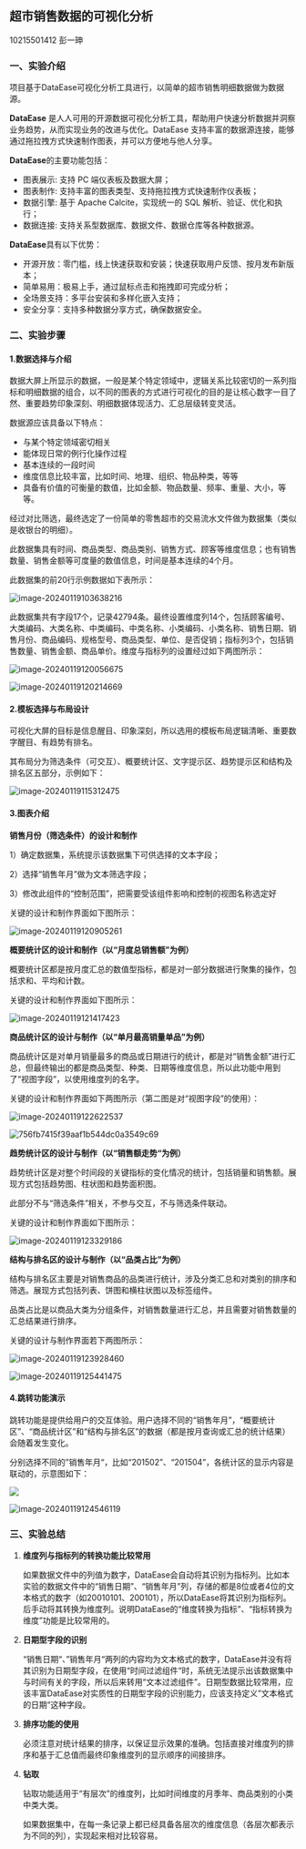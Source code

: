 ## **超市销售数据的可视化分析**

10215501412 彭一珅

### **一、实验介绍**

项目基于DataEase可视化分析工具进行，以简单的超市销售明细数据做为数据源。

**DataEase** 是人人可用的开源数据可视化分析工具，帮助用户快速分析数据并洞察业务趋势，从而实现业务的改进与优化。DataEase 支持丰富的数据源连接，能够通过拖拉拽方式快速制作图表，并可以方便地与他人分享。

**DataEase**的主要功能包括：

- 图表展示: 支持 PC 端仪表板及数据大屏；
- 图表制作: 支持丰富的图表类型、支持拖拉拽方式快速制作仪表板；
- 数据引擎: 基于 Apache Calcite，实现统一的 SQL 解析、验证、优化和执行；
- 数据连接: 支持关系型数据库、数据文件、数据仓库等各种数据源。

**DataEase**具有以下优势：

- 开源开放：零门槛，线上快速获取和安装；快速获取用户反馈、按月发布新版本；
- 简单易用：极易上手，通过鼠标点击和拖拽即可完成分析；
- 全场景支持：多平台安装和多样化嵌入支持；
- 安全分享：支持多种数据分享方式，确保数据安全。

### **二、实验步骤**

#### 1.**数据选择与介绍**

数据大屏上所显示的数据，一般是某个特定领域中，逻辑关系比较密切的一系列指标和明细数据的组合，以不同的图表的方式进行可视化的目的是让核心数字一目了然、重要趋势印象深刻、明细数据体现活力、汇总层级转变灵活。

数据源应该具备以下特点：

- 与某个特定领域密切相关
- 能体现日常的例行化操作过程
- 基本连续的一段时间
- 维度信息比较丰富，比如时间、地理、组织、物品种类，等等
- 具备有价值的可衡量的数值，比如金额、物品数量、频率、重量、大小，等等。

经过对比筛选，最终选定了一份简单的零售超市的交易流水文件做为数据集（类似是收银台的明细）。

此数据集具有时间、商品类型、商品类别、销售方式、顾客等维度信息；也有销售数量、销售金额等可度量的数值信息，时间是基本连续的4个月。

此数据集的前20行示例数据如下表所示：

![image-20240119103638216](assets1\image-20240119103638216.png)

此数据集共有字段17个，记录42794条。最终设置维度列14个，包括顾客编号、大类编码、大类名称、中类编码、中类名称、小类编码、小类名称、销售日期、销售月份、商品编码、规格型号、商品类型、单位、是否促销；指标列3个，包括销售数量、销售金额、商品单价。维度与指标列的设置经过如下两图所示：

![image-20240119120056675](assets1\image-20240119120056675.png)

![image-20240119120214669](assets1\image-20240119120214669.png)

#### 2.**模板选择与布局设计**

可视化大屏的目标是信息醒目、印象深刻，所以选用的模板布局逻辑清晰、重要数字醒目、有趋势有排名。

其布局分为筛选条件（可交互）、概要统计区、文字提示区、趋势提示区和结构及排名区五部分，示例如下：

![image-20240119115312475](assets1\image-20240119115312475.png)

#### 3.**图表介绍**

**销售月份（筛选条件）的设计和制作**

1）确定数据集，系统提示该数据集下可供选择的文本字段；

2）选择“销售年月”做为文本筛选字段；

3）修改此组件的“控制范围”，把需要受该组件影响和控制的视图名称选定好

关键的设计和制作界面如下图所示：

![image-20240119120905261](assets1\image-20240119120905261.png)

**概要统计区的设计和制作（以“月度总销售额”为例）**

概要统计区都是按月度汇总的数值型指标，都是对一部分数据进行聚集的操作，包括求和、平均和计数。

关键的设计和制作界面如下图所示：

![image-20240119121417423](assets1\image-20240119121417423.png)

**商品统计区的设计与制作（以“单月最高销量单品”为例）**

商品统计区是对单月销量最多的商品或日期进行的统计，都是对“销售金额”进行汇总，但最终输出的都是商品类型、种类、日期等维度信息，所以此功能中用到了“视图字段”，以使用维度列的名字。

关键的设计和制作界面如下两图所示（第二图是对“视图字段”的使用）：

![image-20240119122622537](assets1\image-20240119122622537.png)

![756fb7415f39aaf1b544dc0a3549c69](assets1/756fb7415f39aaf1b544dc0a3549c69.png)

**趋势统计区的设计与制作（以“销售额走势“为例）**

趋势统计区是对整个时间段的关键指标的变化情况的统计，包括销量和销售额。展现方式包括趋势图、柱状图和趋势面积图。

此部分不与“筛选条件”相关，不参与交互，不与筛选条件联动。

关键的设计和制作界面如下图所示：

![image-20240119123329186](assets1\image-20240119123329186.png)

**结构与排名区的设计与制作（以“品类占比”为例）**

结构与排名区主要是对销售商品的品类进行统计，涉及分类汇总和对类别的排序和筛选。展现方式包括列表、饼图和横柱状图以及标签组件。

品类占比是以商品大类为分组条件，对销售数量进行汇总，并且需要对销售数量的汇总结果进行排序。

关键的设计与制作界面若下两图所示：

![image-20240119123928460](assets1\image-20240119123928460.png)

![image-20240119125441475](assets1\image-20240119125441475.png)

#### 4.**跳转功能演示**

跳转功能是提供给用户的交互体验。用户选择不同的“销售年月”，“概要统计区”、“商品统计区”和“结构与排名区”的数据（都是按月查询或汇总的统计结果）会随着发生变化。

分别选择不同的”销售年月“，比如“201502”、“201504”，各统计区的显示内容是联动的，示意图如下：

![	](assets1\image-20240119124603929.png)

![image-20240119124546119](assets1\image-20240119124546119.png)

### 三、实验总结

1. **维度列与指标列的转换功能比较常用**

   如果数据文件中的列值为数字，DataEase会自动将其识别为指标列。比如本实验的数据文件中的“销售日期”、“销售年月”列，存储的都是8位或者4位的文本格式的数字（如20010101、200101），所以DataEase将其识别为指标列。后手动将其转换为维度列。说明DataEase的“维度转换为指标”、“指标转换为维度”功能是比较常用的。

2. **日期型字段的识别**

   “销售日期“、”销售年月“两列的内容均为文本格式的数字，DataEase并没有将其识别为日期型字段，在使用“时间过滤组件“时，系统无法提示出该数据集中与时间有关的字段，所以后来转用“文本过滤组件”。日期型数据比较常用，应该丰富DataEase对实质性的日期型字段的识别能力，应该支持定义”文本格式的日期“这种字段。

3. **排序功能的使用**

   必须注意对统计结果的排序，以保证显示效果的准确。包括直接对维度列的排序和基于汇总值而最终印象维度列的显示顺序的间接排序。

4. **钻取**

   钻取功能适用于“有层次”的维度列，比如时间维度的月季年、商品类别的小类中类大类。

   如果数据集中，在每一条记录上都已经具备各层次的维度信息（各层次都表示为不同的列），实现起来相对比较容易。